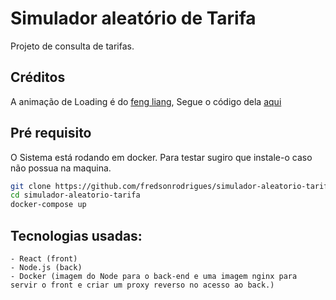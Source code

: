 # Simulador aleatório de Tarifa

Projeto de consulta de tarifas.

## Créditos
A animação de Loading é do [feng liang](https://codepen.io/anhulife/), Segue o código dela [aqui](https://codepen.io/anhulife/pen/rLvap)

## Pré requisito
O Sistema está rodando em docker. Para testar sugiro que instale-o caso não possua na maquina.

```sh
git clone https://github.com/fredsonrodrigues/simulador-aleatorio-tarifa.git
cd simulador-aleatorio-tarifa
docker-compose up
```
## Tecnologias usadas:
    - React (front)
    - Node.js (back)
    - Docker (imagem do Node para o back-end e uma imagem nginx para servir o front e criar um proxy reverso no acesso ao back.)
